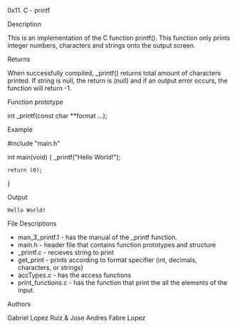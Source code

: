 0x11. C - printf

Description

This is an implementation of the C function printf(). This function only prints integer numbers,
characters and strings onto the output screen.


Returns

When successfully compiled,
_printf()
 returns total amount of characters printed. If string is null,
the return is (null) and if an output error occurs, the function will return -1.


Function prototype

int _printf(const char **format ...);


Example

#include "main.h"

int main(void)
{
    _printf("Hello World!");

    return (0);
}

Output

    Hello World!


File Descriptions

* man_3_printf.1 - has the manual of the _printf function.
* main.h - header file that contains function prototypes and structure
* _printf.c - recieves string to print
* get_print - prints according to format specifier (int, decimals, characters, or strings)
* accTypes.c - has the access functions
* print_functions.c - has the function that print the all the elements of the input.

Authors

Gabriel Lopez Ruiz & Jose Andres Fabre Lopez

